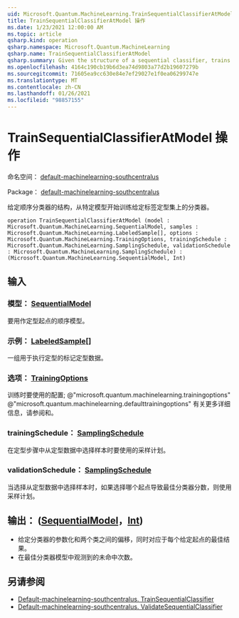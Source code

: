 ```yaml
---
uid: Microsoft.Quantum.MachineLearning.TrainSequentialClassifierAtModel
title: TrainSequentialClassifierAtModel 操作
ms.date: 1/23/2021 12:00:00 AM
ms.topic: article
qsharp.kind: operation
qsharp.namespace: Microsoft.Quantum.MachineLearning
qsharp.name: TrainSequentialClassifierAtModel
qsharp.summary: Given the structure of a sequential classifier, trains the classifier on a given labeled training set, starting from a particular model.
ms.openlocfilehash: 4164c190cb19b6d3ea74d9803a77d2b19607279b
ms.sourcegitcommit: 71605ea9cc630e84e7ef29027e1f0ea06299747e
ms.translationtype: MT
ms.contentlocale: zh-CN
ms.lasthandoff: 01/26/2021
ms.locfileid: "98857155"
---
```

# <a name="trainsequentialclassifieratmodel-operation"></a>TrainSequentialClassifierAtModel 操作

命名空间： [default-machinelearning-southcentralus](xref:Microsoft.Quantum.MachineLearning)

Package： [default-machinelearning-southcentralus](https://nuget.org/packages/Microsoft.Quantum.MachineLearning)


给定顺序分类器的结构，从特定模型开始训练给定标签定型集上的分类器。

```qsharp
operation TrainSequentialClassifierAtModel (model : Microsoft.Quantum.MachineLearning.SequentialModel, samples : Microsoft.Quantum.MachineLearning.LabeledSample[], options : Microsoft.Quantum.MachineLearning.TrainingOptions, trainingSchedule : Microsoft.Quantum.MachineLearning.SamplingSchedule, validationSchedule : Microsoft.Quantum.MachineLearning.SamplingSchedule) : (Microsoft.Quantum.MachineLearning.SequentialModel, Int)
```


## <a name="input"></a>输入

### <a name="model--sequentialmodel"></a>模型： [SequentialModel](xref:Microsoft.Quantum.MachineLearning.SequentialModel)

要用作定型起点的顺序模型。


### <a name="samples--labeledsample"></a>示例： [LabeledSample](xref:Microsoft.Quantum.MachineLearning.LabeledSample)[]

一组用于执行定型的标记定型数据。


### <a name="options--trainingoptions"></a>选项： [TrainingOptions](xref:Microsoft.Quantum.MachineLearning.TrainingOptions)

训练时要使用的配置; @"microsoft.quantum.machinelearning.trainingoptions" @"microsoft.quantum.machinelearning.defaulttrainingoptions" 有关更多详细信息，请参阅和。


### <a name="trainingschedule--samplingschedule"></a>trainingSchedule： [SamplingSchedule](xref:Microsoft.Quantum.MachineLearning.SamplingSchedule)

在定型步骤中从定型数据中选择样本时要使用的采样计划。


### <a name="validationschedule--samplingschedule"></a>validationSchedule： [SamplingSchedule](xref:Microsoft.Quantum.MachineLearning.SamplingSchedule)

当选择从定型数据中选择样本时，如果选择哪个起点导致最佳分类器分数，则使用采样计划。



## <a name="output--sequentialmodelint"></a>输出： ([SequentialModel](xref:Microsoft.Quantum.MachineLearning.SequentialModel)，[Int](xref:microsoft.quantum.lang-ref.int)) 

- 给定分类器的参数化和两个类之间的偏移，同时对应于每个给定起点的最佳结果。
- 在最佳分类器模型中观测到的未命中次数。

## <a name="see-also"></a>另请参阅

- [Default-machinelearning-southcentralus. TrainSequentialClassifier](xref:Microsoft.Quantum.MachineLearning.TrainSequentialClassifier)
- [Default-machinelearning-southcentralus. ValidateSequentialClassifier](xref:Microsoft.Quantum.MachineLearning.ValidateSequentialClassifier)